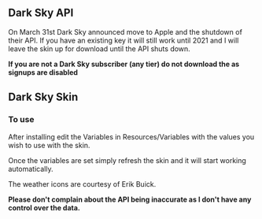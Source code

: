 ## **Dark Sky API**
On March 31st Dark Sky announced move to Apple and the shutdown of their API. If you have an existing key it will still work until 2021 and I will leave the skin up for download until the API shuts down.

**If you are not a Dark Sky subscriber (any tier) do not download the as signups are disabled**

## Dark Sky Skin
### To use

After installing edit the Variables in Resources/Variables with the values you wish to use with the skin.

Once the variables are set simply refresh the skin and it will start working automatically.

The weather icons are courtesy of Erik Buick.

**Please don't complain about the API being inaccurate as I don't have any control over the data.**
